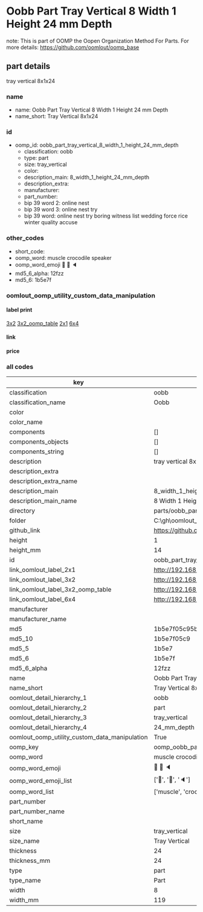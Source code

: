 # Oobb Part Tray Vertical 8 Width 1 Height 24 mm Depth  

note: This is part of OOMP the Oopen Organization Method For Parts. For more details: https://github.com/oomlout/oomp_base

##  part details
  



tray vertical 8x1x24



### name
* name: Oobb Part Tray Vertical 8 Width 1 Height 24 mm Depth
* name_short: Tray Vertical 8x1x24 
### id
* oomp_id: oobb_part_tray_vertical_8_width_1_height_24_mm_depth
  * classification: oobb
  * type: part
  * size: tray_vertical
  * color: 
  * description_main: 8_width_1_height_24_mm_depth
  * description_extra: 
  * manufacturer: 
  * part_number: 
  * bip 39 word 2: online nest
  * bip 39 word 3: online nest try
  * bip 39 word: online nest try boring witness list wedding force rice winter quality accuse

### other_codes
* short_code: 
* oomp_word: muscle crocodile speaker
* oomp_word_emoji :muscle: :crocodile: :speaker:
* md5_6_alpha: 12fzz
* md5_6: 1b5e7f






### oomlout_oomp_utility_custom_data_manipulation
#### label print
[3x2](http://192.168.1.245:1112/?label=oomp%2012fzz)
[3x2_oomp_table](http://192.168.1.108:1112/?label=oomp%2012fzz)
[2x1](http://192.168.1.242:1112/?label=oomp%2012fzz)
[6x4](http://192.168.1.55:1112/?label=oomp%2012fzz)    

#### link

                              

#### price







### all codes 
| key | value |  
| --- | --- |  
| classification | oobb |  
| classification_name | Oobb |  
| color |  |  
| color_name |  |  
| components | [] |  
| components_objects | [] |  
| components_string | [] |  
| description | tray vertical 8x1x24 |  
| description_extra |  |  
| description_extra_name |  |  
| description_main | 8_width_1_height_24_mm_depth |  
| description_main_name | 8 Width 1 Height 24 mm Depth |  
| directory | parts/oobb_part_tray_vertical_8_width_1_height_24_mm_depth |  
| folder | C:\gh\oomlout_oobb_version_4_generated_parts\parts\oobb_part_tray_vertical_8_width_1_height_24_mm_depth |  
| github_link | https://github.com/oomlout/oomlout_oomp_part_src/tree/main/parts/oobb_part_tray_vertical_8_width_1_height_24_mm_depth |  
| height | 1 |  
| height_mm | 14 |  
| id | oobb_part_tray_vertical_8_width_1_height_24_mm_depth |  
| link_oomlout_label_2x1 | http://192.168.1.242:1112/?label=oomp%2012fzz |  
| link_oomlout_label_3x2 | http://192.168.1.245:1112/?label=oomp%2012fzz |  
| link_oomlout_label_3x2_oomp_table | http://192.168.1.108:1112/?label=oomp%2012fzz |  
| link_oomlout_label_6x4 | http://192.168.1.55:1112/?label=oomp%2012fzz |  
| manufacturer |  |  
| manufacturer_name |  |  
| md5 | 1b5e7f05c95b1f1e09fe519fd3e524d7 |  
| md5_10 | 1b5e7f05c9 |  
| md5_5 | 1b5e7 |  
| md5_6 | 1b5e7f |  
| md5_6_alpha | 12fzz |  
| name | Oobb Part Tray Vertical 8 Width 1 Height 24 mm Depth |  
| name_short | Tray Vertical 8x1x24  |  
| oomlout_detail_hierarchy_1 | oobb |  
| oomlout_detail_hierarchy_2 | part |  
| oomlout_detail_hierarchy_3 | tray_vertical |  
| oomlout_detail_hierarchy_4 | 24_mm_depth |  
| oomlout_oomp_utility_custom_data_manipulation | True |  
| oomp_key | oomp_oobb_part_tray_vertical_8_width_1_height_24_mm_depth |  
| oomp_word | muscle crocodile speaker |  
| oomp_word_emoji | :muscle: :crocodile: :speaker: |  
| oomp_word_emoji_list | [':muscle:', ':crocodile:', ':speaker:'] |  
| oomp_word_list | ['muscle', 'crocodile', 'speaker'] |  
| part_number |  |  
| part_number_name |  |  
| short_name |  |  
| size | tray_vertical |  
| size_name | Tray Vertical |  
| thickness | 24 |  
| thickness_mm | 24 |  
| type | part |  
| type_name | Part |  
| width | 8 |  
| width_mm | 119 |  
